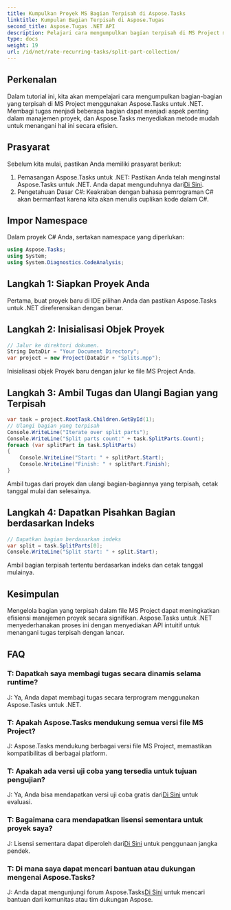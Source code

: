 ```yaml
---
title: Kumpulkan Proyek MS Bagian Terpisah di Aspose.Tasks
linktitle: Kumpulan Bagian Terpisah di Aspose.Tugas
second_title: Aspose.Tugas .NET API
description: Pelajari cara mengumpulkan bagian terpisah di MS Project menggunakan Aspose.Tasks untuk .NET. Tutorial komprehensif ini memandu Anda melalui proses langkah demi langkah.
type: docs
weight: 19
url: /id/net/rate-recurring-tasks/split-part-collection/
---
```

## Perkenalan
Dalam tutorial ini, kita akan mempelajari cara mengumpulkan bagian-bagian yang terpisah di MS Project menggunakan Aspose.Tasks untuk .NET. Membagi tugas menjadi beberapa bagian dapat menjadi aspek penting dalam manajemen proyek, dan Aspose.Tasks menyediakan metode mudah untuk menangani hal ini secara efisien.
## Prasyarat
Sebelum kita mulai, pastikan Anda memiliki prasyarat berikut:
1. Pemasangan Aspose.Tasks untuk .NET: Pastikan Anda telah menginstal Aspose.Tasks untuk .NET. Anda dapat mengunduhnya dari[Di Sini](https://releases.aspose.com/tasks/net/).
2. Pengetahuan Dasar C#: Keakraban dengan bahasa pemrograman C# akan bermanfaat karena kita akan menulis cuplikan kode dalam C#.

## Impor Namespace
Dalam proyek C# Anda, sertakan namespace yang diperlukan:
```csharp
using Aspose.Tasks;
using System;
using System.Diagnostics.CodeAnalysis;

```

## Langkah 1: Siapkan Proyek Anda
Pertama, buat proyek baru di IDE pilihan Anda dan pastikan Aspose.Tasks untuk .NET direferensikan dengan benar.
## Langkah 2: Inisialisasi Objek Proyek
```csharp
// Jalur ke direktori dokumen.
String DataDir = "Your Document Directory";
var project = new Project(DataDir + "Splits.mpp");
```
Inisialisasi objek Proyek baru dengan jalur ke file MS Project Anda.
## Langkah 3: Ambil Tugas dan Ulangi Bagian yang Terpisah
```csharp
var task = project.RootTask.Children.GetById(1);
// Ulangi bagian yang terpisah
Console.WriteLine("Iterate over split parts");
Console.WriteLine("Split parts count:" + task.SplitParts.Count);
foreach (var splitPart in task.SplitParts)
{
    Console.WriteLine("Start: " + splitPart.Start);
    Console.WriteLine("Finish: " + splitPart.Finish);
}
```
Ambil tugas dari proyek dan ulangi bagian-bagiannya yang terpisah, cetak tanggal mulai dan selesainya.
## Langkah 4: Dapatkan Pisahkan Bagian berdasarkan Indeks
```csharp
// Dapatkan bagian berdasarkan indeks
var split = task.SplitParts[0];
Console.WriteLine("Split start: " + split.Start);
```
Ambil bagian terpisah tertentu berdasarkan indeks dan cetak tanggal mulainya.

## Kesimpulan
Mengelola bagian yang terpisah dalam file MS Project dapat meningkatkan efisiensi manajemen proyek secara signifikan. Aspose.Tasks untuk .NET menyederhanakan proses ini dengan menyediakan API intuitif untuk menangani tugas terpisah dengan lancar.
## FAQ
### T: Dapatkah saya membagi tugas secara dinamis selama runtime?
J: Ya, Anda dapat membagi tugas secara terprogram menggunakan Aspose.Tasks untuk .NET.
### T: Apakah Aspose.Tasks mendukung semua versi file MS Project?
J: Aspose.Tasks mendukung berbagai versi file MS Project, memastikan kompatibilitas di berbagai platform.
### T: Apakah ada versi uji coba yang tersedia untuk tujuan pengujian?
 J: Ya, Anda bisa mendapatkan versi uji coba gratis dari[Di Sini](https://releases.aspose.com/) untuk evaluasi.
### T: Bagaimana cara mendapatkan lisensi sementara untuk proyek saya?
 J: Lisensi sementara dapat diperoleh dari[Di Sini](https://purchase.aspose.com/temporary-license/) untuk penggunaan jangka pendek.
### T: Di mana saya dapat mencari bantuan atau dukungan mengenai Aspose.Tasks?
 J: Anda dapat mengunjungi forum Aspose.Tasks[Di Sini](https://forum.aspose.com/c/tasks/15) untuk mencari bantuan dari komunitas atau tim dukungan Aspose.